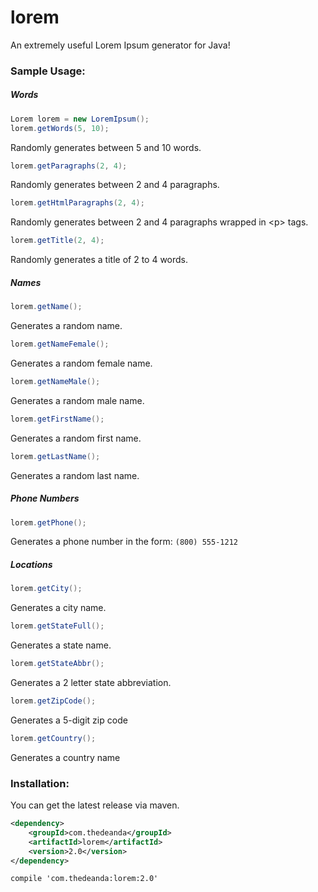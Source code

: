 lorem
=====

An extremely useful Lorem Ipsum generator for Java!

### Sample Usage:

##### Words

```java
Lorem lorem = new LoremIpsum();
lorem.getWords(5, 10);
```
Randomly generates between 5 and 10 words.

```java
lorem.getParagraphs(2, 4);
```
Randomly generates between 2 and 4 paragraphs.

```java
lorem.getHtmlParagraphs(2, 4);
```
Randomly generates between 2 and 4 paragraphs wrapped in &lt;p&gt; tags.

```java
lorem.getTitle(2, 4);
```
Randomly generates a title of 2 to 4 words.


##### Names

```java
lorem.getName();
```
Generates a random name.

```java
lorem.getNameFemale();
```
Generates a random female name.

```java
lorem.getNameMale();
```
Generates a random male name.

```java
lorem.getFirstName();
```
Generates a random first name.

```java
lorem.getLastName();
```
Generates a random last name.



##### Phone Numbers

```java
lorem.getPhone();
```
Generates a phone number in the form: `(800) 555-1212`



##### Locations

```java
lorem.getCity();
```
Generates a city name.

```java
lorem.getStateFull();
```
Generates a state name.

```java
lorem.getStateAbbr();
```
Generates a 2 letter state abbreviation.

```java
lorem.getZipCode();
```
Generates a 5-digit zip code

```java
lorem.getCountry();
```
Generates a country name




### Installation:

You can get the latest release via maven.

```xml
<dependency>
	<groupId>com.thedeanda</groupId>
	<artifactId>lorem</artifactId>
	<version>2.0</version>
</dependency>
```

```
compile 'com.thedeanda:lorem:2.0'
```


